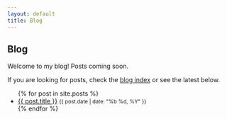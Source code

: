 ```yaml
---
layout: default
title: Blog
---
```


## Blog

Welcome to my blog! Posts coming soon.

If you are looking for posts, check the [blog index](/bobbyx-de/blog/) or see the latest below.

<ul>
  {% for post in site.posts %}
    <li><a href="{{ post.url | relative_url }}">{{ post.title }}</a> <small>{{ post.date | date: "%b %d, %Y" }}</small></li>
  {% endfor %}
</ul>
